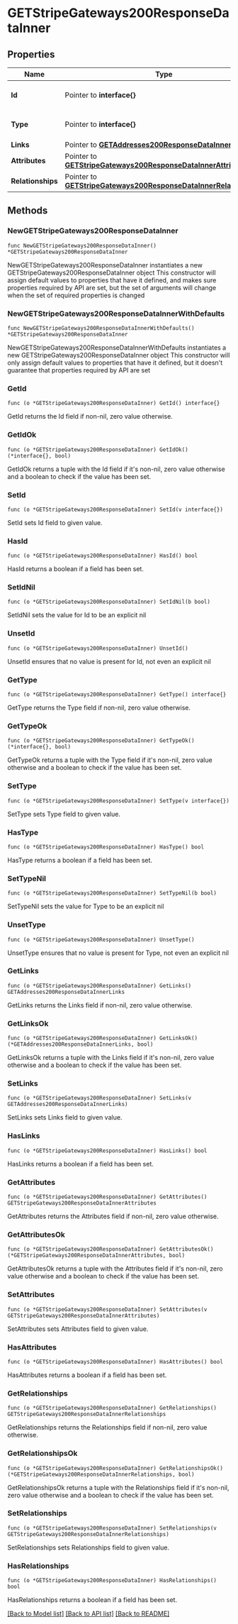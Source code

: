 # GETStripeGateways200ResponseDataInner

## Properties

Name | Type | Description | Notes
------------ | ------------- | ------------- | -------------
**Id** | Pointer to **interface{}** | The resource&#39;s id | [optional] 
**Type** | Pointer to **interface{}** | The resource&#39;s type | [optional] 
**Links** | Pointer to [**GETAddresses200ResponseDataInnerLinks**](GETAddresses200ResponseDataInnerLinks.md) |  | [optional] 
**Attributes** | Pointer to [**GETStripeGateways200ResponseDataInnerAttributes**](GETStripeGateways200ResponseDataInnerAttributes.md) |  | [optional] 
**Relationships** | Pointer to [**GETStripeGateways200ResponseDataInnerRelationships**](GETStripeGateways200ResponseDataInnerRelationships.md) |  | [optional] 

## Methods

### NewGETStripeGateways200ResponseDataInner

`func NewGETStripeGateways200ResponseDataInner() *GETStripeGateways200ResponseDataInner`

NewGETStripeGateways200ResponseDataInner instantiates a new GETStripeGateways200ResponseDataInner object
This constructor will assign default values to properties that have it defined,
and makes sure properties required by API are set, but the set of arguments
will change when the set of required properties is changed

### NewGETStripeGateways200ResponseDataInnerWithDefaults

`func NewGETStripeGateways200ResponseDataInnerWithDefaults() *GETStripeGateways200ResponseDataInner`

NewGETStripeGateways200ResponseDataInnerWithDefaults instantiates a new GETStripeGateways200ResponseDataInner object
This constructor will only assign default values to properties that have it defined,
but it doesn't guarantee that properties required by API are set

### GetId

`func (o *GETStripeGateways200ResponseDataInner) GetId() interface{}`

GetId returns the Id field if non-nil, zero value otherwise.

### GetIdOk

`func (o *GETStripeGateways200ResponseDataInner) GetIdOk() (*interface{}, bool)`

GetIdOk returns a tuple with the Id field if it's non-nil, zero value otherwise
and a boolean to check if the value has been set.

### SetId

`func (o *GETStripeGateways200ResponseDataInner) SetId(v interface{})`

SetId sets Id field to given value.

### HasId

`func (o *GETStripeGateways200ResponseDataInner) HasId() bool`

HasId returns a boolean if a field has been set.

### SetIdNil

`func (o *GETStripeGateways200ResponseDataInner) SetIdNil(b bool)`

 SetIdNil sets the value for Id to be an explicit nil

### UnsetId
`func (o *GETStripeGateways200ResponseDataInner) UnsetId()`

UnsetId ensures that no value is present for Id, not even an explicit nil
### GetType

`func (o *GETStripeGateways200ResponseDataInner) GetType() interface{}`

GetType returns the Type field if non-nil, zero value otherwise.

### GetTypeOk

`func (o *GETStripeGateways200ResponseDataInner) GetTypeOk() (*interface{}, bool)`

GetTypeOk returns a tuple with the Type field if it's non-nil, zero value otherwise
and a boolean to check if the value has been set.

### SetType

`func (o *GETStripeGateways200ResponseDataInner) SetType(v interface{})`

SetType sets Type field to given value.

### HasType

`func (o *GETStripeGateways200ResponseDataInner) HasType() bool`

HasType returns a boolean if a field has been set.

### SetTypeNil

`func (o *GETStripeGateways200ResponseDataInner) SetTypeNil(b bool)`

 SetTypeNil sets the value for Type to be an explicit nil

### UnsetType
`func (o *GETStripeGateways200ResponseDataInner) UnsetType()`

UnsetType ensures that no value is present for Type, not even an explicit nil
### GetLinks

`func (o *GETStripeGateways200ResponseDataInner) GetLinks() GETAddresses200ResponseDataInnerLinks`

GetLinks returns the Links field if non-nil, zero value otherwise.

### GetLinksOk

`func (o *GETStripeGateways200ResponseDataInner) GetLinksOk() (*GETAddresses200ResponseDataInnerLinks, bool)`

GetLinksOk returns a tuple with the Links field if it's non-nil, zero value otherwise
and a boolean to check if the value has been set.

### SetLinks

`func (o *GETStripeGateways200ResponseDataInner) SetLinks(v GETAddresses200ResponseDataInnerLinks)`

SetLinks sets Links field to given value.

### HasLinks

`func (o *GETStripeGateways200ResponseDataInner) HasLinks() bool`

HasLinks returns a boolean if a field has been set.

### GetAttributes

`func (o *GETStripeGateways200ResponseDataInner) GetAttributes() GETStripeGateways200ResponseDataInnerAttributes`

GetAttributes returns the Attributes field if non-nil, zero value otherwise.

### GetAttributesOk

`func (o *GETStripeGateways200ResponseDataInner) GetAttributesOk() (*GETStripeGateways200ResponseDataInnerAttributes, bool)`

GetAttributesOk returns a tuple with the Attributes field if it's non-nil, zero value otherwise
and a boolean to check if the value has been set.

### SetAttributes

`func (o *GETStripeGateways200ResponseDataInner) SetAttributes(v GETStripeGateways200ResponseDataInnerAttributes)`

SetAttributes sets Attributes field to given value.

### HasAttributes

`func (o *GETStripeGateways200ResponseDataInner) HasAttributes() bool`

HasAttributes returns a boolean if a field has been set.

### GetRelationships

`func (o *GETStripeGateways200ResponseDataInner) GetRelationships() GETStripeGateways200ResponseDataInnerRelationships`

GetRelationships returns the Relationships field if non-nil, zero value otherwise.

### GetRelationshipsOk

`func (o *GETStripeGateways200ResponseDataInner) GetRelationshipsOk() (*GETStripeGateways200ResponseDataInnerRelationships, bool)`

GetRelationshipsOk returns a tuple with the Relationships field if it's non-nil, zero value otherwise
and a boolean to check if the value has been set.

### SetRelationships

`func (o *GETStripeGateways200ResponseDataInner) SetRelationships(v GETStripeGateways200ResponseDataInnerRelationships)`

SetRelationships sets Relationships field to given value.

### HasRelationships

`func (o *GETStripeGateways200ResponseDataInner) HasRelationships() bool`

HasRelationships returns a boolean if a field has been set.


[[Back to Model list]](../README.md#documentation-for-models) [[Back to API list]](../README.md#documentation-for-api-endpoints) [[Back to README]](../README.md)


